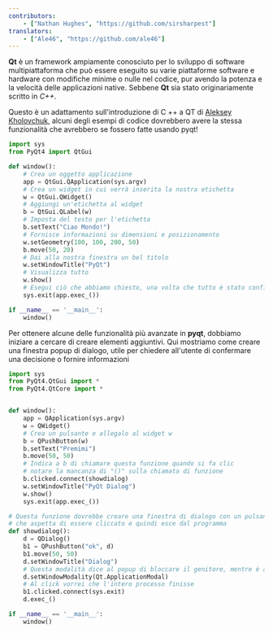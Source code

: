 ```yaml
---
contributors:
    - ["Nathan Hughes", "https://github.com/sirsharpest"]
translators:
    - ["Ale46", "https://github.com/ale46"]
---
```


**Qt** è un framework ampiamente conosciuto per lo sviluppo di software multipiattaforma che può essere eseguito su varie piattaforme software e hardware con modifiche minime o nulle nel codice, pur avendo la potenza e la velocità delle applicazioni native. Sebbene **Qt** sia stato originariamente scritto in *C++*.

Questo è un adattamento sull'introduzione di C ++ a QT di
[Aleksey Kholovchuk](https://github.com/vortexxx192), alcuni
degli esempi di codice dovrebbero avere la stessa
funzionalità che avrebbero se fossero fatte usando pyqt!

```python
import sys
from PyQt4 import QtGui

def window():
    # Crea un oggetto applicazione
    app = QtGui.QApplication(sys.argv)
    # Crea un widget in cui verrà inserita la nostra etichetta
    w = QtGui.QWidget()
    # Aggiungi un'etichetta al widget
    b = QtGui.QLabel(w)
    # Imposta del testo per l'etichetta
    b.setText("Ciao Mondo!")
    # Fornisce informazioni su dimensioni e posizionamento
    w.setGeometry(100, 100, 200, 50)
    b.move(50, 20)
    # Dai alla nostra finestra un bel titolo
    w.setWindowTitle("PyQt")
    # Visualizza tutto
    w.show()
    # Esegui ciò che abbiamo chiesto, una volta che tutto è stato configurato
    sys.exit(app.exec_())

if __name__ == '__main__':
    window()
```

Per ottenere alcune delle funzionalità più avanzate in **pyqt**, dobbiamo iniziare a cercare di creare elementi aggiuntivi.
Qui mostriamo come creare una finestra popup di dialogo, utile per chiedere all'utente di confermare una decisione o fornire informazioni

```python
import sys
from PyQt4.QtGui import *
from PyQt4.QtCore import *


def window():
    app = QApplication(sys.argv)
    w = QWidget()
    # Crea un pulsante e allegalo al widget w
    b = QPushButton(w)
    b.setText("Premimi")
    b.move(50, 50)
    # Indica a b di chiamare questa funzione quando si fa clic
    # notare la mancanza di "()" sulla chiamata di funzione
    b.clicked.connect(showdialog)
    w.setWindowTitle("PyQt Dialog")
    w.show()
    sys.exit(app.exec_())

# Questa funzione dovrebbe creare una finestra di dialogo con un pulsante
# che aspetta di essere cliccato e quindi esce dal programma
def showdialog():
    d = QDialog()
    b1 = QPushButton("ok", d)
    b1.move(50, 50)
    d.setWindowTitle("Dialog")
    # Questa modalità dice al popup di bloccare il genitore, mentre è attivo
    d.setWindowModality(Qt.ApplicationModal)
    # Al click vorrei che l'intero processo finisse
    b1.clicked.connect(sys.exit)
    d.exec_()

if __name__ == '__main__':
    window()
```
